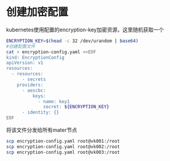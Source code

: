 # 创建加密配置

kubernetes使用配置的encryption-key加密资源，这里随机获取一个

```bash
ENCRYPTION_KEY=$(head -c 32 /dev/urandom | base64)
#创建配置文件
cat > encryption-config.yaml <<EOF
kind: EncryptionConfig
apiVersion: v1
resources:
  - resources:
      - secrets
    providers:
      - aescbc:
          keys:
            - name: key1
              secret: ${ENCRYPTION_KEY}
      - identity: {}
EOF
```

将该文件分发给所有mater节点

```bash
scp encryption-config.yaml root@vk001:/root
scp encryption-config.yaml root@vk002:/root
scp encryption-config.yaml root@vk003:/root
```